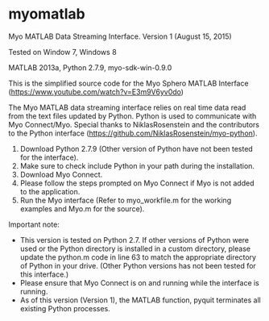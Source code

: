 # myomatlab

Myo MATLAB Data Streaming Interface. Version 1 (August 15, 2015)

Tested on Window 7, Windows 8

MATLAB 2013a, Python 2.7.9, myo-sdk-win-0.9.0

This is the simplified source code for the Myo Sphero MATLAB Interface (https://www.youtube.com/watch?v=E3m9V6yv0do)

The Myo MATLAB data streaming interface relies on real time data read from the text files updated by Python. Python is used to communicate with Myo Connect/Myo. Special thanks to NiklasRosenstein and the contributors to the Python interface (https://github.com/NiklasRosenstein/myo-python).

1.	Download Python 2.7.9 (Other version of Python have not been tested for the interface).
2.	Make sure to check include Python in your path during the installation.
3.	Download Myo Connect.
4.	Please follow the steps prompted on Myo Connect if Myo is not added to the application.
5.	Run the Myo interface (Refer to myo_workfile.m for the working examples and Myo.m for the source).

Important note:
- This version is tested on Python 2.7. If other versions of Python were used or the Python directory is installed in a custom directory, please update the python.m code in line 63 to match the appropriate directory of Python in your drive. (Other Python versions has not been tested for this interface.)
- Please ensure that Myo Connect is on and running while the interface is running.
- As of this version (Version 1), the MATLAB function, pyquit terminates all existing Python processes. 
